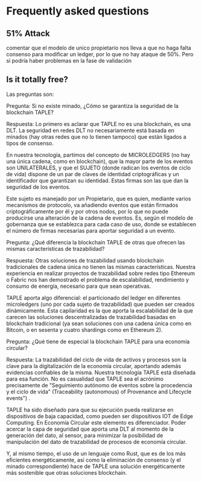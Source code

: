 # Frequently asked questions

<!--
## Hardware requirements
-->

<!--
## Security

### Que algoritmo de consenso usamos?
hacer referencia a technology/what-is-taple#ledger-single-ownership-model
-->

## 51% Attack
comentar que el modelo de unico propietario nos lleva a que no haga falta consenso para modificar un ledger, por lo que no hay ataque de 50%. Pero si podría haber problemas en la fase de validación

## Is it totally free?

Las preguntas son:

Pregunta: Si no existe minado, ¿Cómo se garantiza la seguridad de la blockchain TAPLE?

Respuesta: Lo primero es aclarar que TAPLE no es una blockchain, es una DLT. La seguridad en redes DLT no necesariamente está basada en minados (hay otras redes que no lo tienen tampoco) que están ligados a tipos de consenso.

En nuestra tecnología, partimos del concepto de MICROLEDGERS (no hay una única cadena, como en blockchain), que la mayor parte de los eventos son UNILATERALES, y que el SUJETO (donde radican los eventos de ciclo de vida) dispone de un par de claves de identidad criptográficas y un identificador que garantizan su identidad. Estas firmas son las que dan la seguridad de los eventos.

Este sujeto es manejado por un Propietario, que es quien, mediante varios mecanismos de protocolo, va añadiendo eventos que están firmados criptográficamente por él y por otros nodos, por lo que no puede producirse una alteración de la cadena de eventos. Es, según el modelo de gobernanza que se establezca para cada caso de uso, donde se establecen el número de firmas necesarias para aportar seguridad a un evento.

 

Pregunta: ¿Qué diferencia la blockchain TAPLE de otras que ofrecen las mismas características de trazabilidad?

Respuesta: Otras soluciones de trazabilidad usando blockchain tradicionales de cadena única no tienen las mismas características. Nuestra experiencia en realizar proyectos de trazabilidad sobre redes tipo Ethereum o Fabric nos han demostrado el problema de escalabilidad, rendimiento y consumo de energía, necesario para que sean operativas.

TAPLE aporta algo diferencial: el particionado del ledger en diferentes microledgers (uno por cada sujeto de trazabilidad) que pueden ser creados dinámicamente. Esta capilaridad es la que aporta la escalabilidad de la que carecen las soluciones descentralizadas de trazabilidad basadas en blockchain tradicional (ya sean soluciones con una cadena única como en Bitcoin, o en sesenta y cuatro shardings como en Ethereum 2).

 

Pregunta: ¿Qué tiene de especial la blockchain TAPLE para una economía circular?

Respuesta: La trazabilidad del ciclo de vida de activos y procesos son la clave para la digitalización de la economía circular, aportando además evidencias confiables de la misma. Nuestra tecnología TAPLE está diseñada para esa función. No es casualidad que TAPLE sea el acrónimo precisamente de "Seguimiento autónomo de eventos sobre la procedencia y el ciclo de vida" (Traceability (autonomous) of Provenance and Lifecycle events") .

TAPLE ha sido diseñado para que su ejecución pueda realizarse en dispositivos de baja capacidad, como pueden ser dispositivos IOT de Edge Computing. En Economía Circular este elemento es diferenciador. Poder acercar la capa de seguridad que aporta una DLT al momento de la generación del dato, al sensor, para minimizar la posibilidad de manipulación del dato de trazabilidad de procesos de economía circular. 

Y, al mismo tiempo, el uso de un lenguaje como Rust, que es de los más eficientes energéticamente, así como la eliminación de consenso (y el minado correspondiente) hace de TAPLE una solución energéticamente más sostenible que otras soluciones blockchain.

